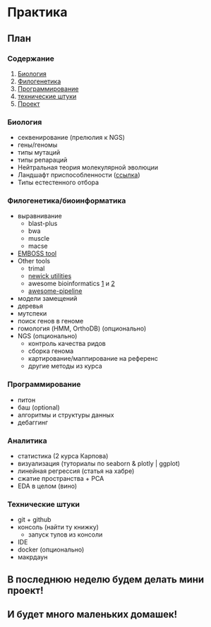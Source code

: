 # Практика

## План

### Содержание

1. [Биология](#биология)
2. [Филогенетика](#филогенетика)
3. [Программирование](#программирование)
4. [технические штуки](#технические-штуки)
5. [Проект](#в-последнюю-неделю-будем-делать-мини-проект)

### Биология

- секвенирование (прелюлия к NGS)
- гены/геномы
- типы мутаций
- типы репараций
- Нейтральная теория молекулярной эволюции
- Ландшафт приспособленности ([ссылка](https://teach-in.ru/file/presentation/pdf/evolution-theory-M-2.pdf))
- Типы естестенного отбора

### Филогенетика/биоинформатика

- выравнивание
  - blast-plus
  - bwa
  - muscle
  - macse
- [EMBOSS tool](http://emboss.sourceforge.net/)
- Other tools
  - trimal
  - [newick utilities](http://gensoft.pasteur.fr/docs/newick-utils/1.6/nwutils_tutorial.pdf)
  - awesome bioinformatics [1](https://landof.dev/awesome/bioinformatics/) и [2](https://github.com/danielecook/Awesome-Bioinformatics)
  - [awesome-pipeline](https://github.com/pditommaso/awesome-pipeline)
- модели замещений
- деревья
- мутспеки
- поиск генов в геноме
- гомология (HMM, OrthoDB) (опционально)
- NGS (опционально)
  - контроль качества ридов
  - сборка генома
  - картирование/маппирование на референс
  - другие методы из курса

### Программирование

- питон
- баш (optional)
- алгоритмы и структуры данных
- дебаггинг

### Аналитика

- статистика (2 курса Карпова)
- визуализация (туториалы по seaborn & plotly | ggplot)
- линейная регрессия (статья на хабре)
- сжатие пространства + PCA
- EDA в целом (вино)

### Технические штуки

- git + github
- консоль (найти ту книжку)
  - запуск тулов из консоли
- IDE
- docker (опционально)
- макрдаун

## В последнюю неделю будем делать мини проект!

## И будет много маленьких домашек!
